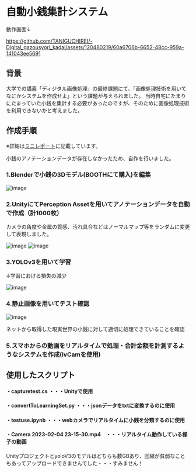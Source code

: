 # 自動小銭集計システム
動作画面↓

https://github.com/TANIGUCHIREI/-Digital_gazousyori_kadai/assets/120480219/60a6706b-6652-48cc-959a-141043ee5691

## 背景
大学での講義「ディジタル画像処理」の最終課題にて、「画像処理技術を用いてなにかシステムを作成せよ」という課題が与えられました。
当時自宅にたまりにたまっていた小銭を集計する必要があったのですが、そのために画像処理技術を利用できないかと考えました。

## 作成手順

※詳細は[ミニレポート](https://github.com/TANIGUCHIREI/-Digital_gazousyori_kadai/blob/main/%E3%83%87%E3%82%A3%E3%82%B8%E3%82%BF%E3%83%AB%E7%94%BB%E5%83%8F%E5%87%A6%E7%90%86%E3%83%9F%E3%83%8B%E3%83%AC%E3%83%9D%E3%83%BC%E3%83%8808D20080%E8%B0%B7%E5%8F%A3%E4%BB%A4.pdf)に記載しています。

小銭のアノテーションデータが存在しなかったため、自作を行いました。

### 1.Blenderで小銭の3Dモデル(BOOTHにて購入)を編集

![image](https://github.com/TANIGUCHIREI/-Digital_gazousyori_kadai/assets/120480219/25b92053-b81e-49f4-aab9-352e801091ec)

### 2.UnityにてPerception Assetを用いてアノテーションデータを自動で作成（計1000枚）

カメラの角度や金属の質感、汚れ具合などはノーマルマップ等をランダムに変更して表現しました。

![image](https://github.com/TANIGUCHIREI/-Digital_gazousyori_kadai/assets/120480219/33f7aa0d-b0ac-4207-936a-556be85894e0)
![image](https://github.com/TANIGUCHIREI/-Digital_gazousyori_kadai/assets/120480219/09bbad51-0ce5-49b4-bf2a-3e41d3954c82)

### 3.YOLOv3を用いて学習

↓学習における損失の減少

![image](https://github.com/TANIGUCHIREI/-Digital_gazousyori_kadai/assets/120480219/6156d1ac-dda8-4bec-8d07-cb9e8dfbebab)

### 4.静止画像を用いてテスト確認

![image](https://github.com/TANIGUCHIREI/-Digital_gazousyori_kadai/assets/120480219/6116682a-3678-492a-ab85-955b4bea1ea0)

ネットから取得した現実世界の小銭に対して適切に処理できていることを確認

### 5.スマホからの動画をリアルタイムで処理・合計金額を計測するようなシステムを作成(ivCamを使用)







## 使用したスクリプト
#### ・capturetest.cs ・・・Unityで使用
#### ・convertToLearningSet.py ・・・jsonデータをtxtに変換するのに使用
#### ・testuse.ipynb ・・・webカメラでリアルタイムに小銭を分類するのに使用
#### ・Camera 2023-02-04 23-15-30.mp4　・・・リアルタイム動作している様子の動画

UnityプロジェクトとyoloV3のモデルはどちらも数GBあり、回線が貧弱なこともあってアップロードできませんでした・・・すみません！
